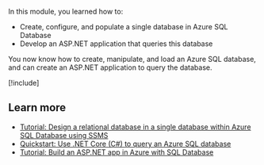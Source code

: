 In this module, you learned how to:

- Create, configure, and populate a single database in Azure SQL Database
- Develop an ASP.NET application that queries this database

You now know how to create, manipulate, and load an Azure SQL database, and can create an ASP.NET application to query the database.

[!include[](../../../includes/azure-sandbox-cleanup.md)]

## Learn more

- [Tutorial: Design a relational database in a single database within Azure SQL Database using SSMS](https://docs.microsoft.com/azure/sql-database/sql-database-design-first-database)
- [Quickstart: Use .NET Core (C#) to query an Azure SQL database](https://docs.microsoft.com/azure/sql-database/sql-database-connect-query-dotnet-core)
- [Tutorial: Build an ASP.NET app in Azure with SQL Database](https://docs.microsoft.com/azure/app-service/app-service-web-tutorial-dotnet-sqldatabase)
